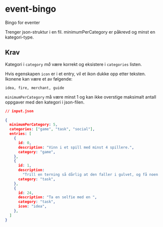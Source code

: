 # event-bingo
Bingo for eventer 

Trenger json-struktur i en fil. minimumPerCategory er påkrevd og minst en kategori-type.

## Krav

Kategori i `category` *må* være korrekt og eksistere i `categories` listen.

Hvis egenskapen `icon` er i et entry, vil et ikon dukke opp etter teksten. Ikonene kan være et av følgende:

    idea, fire, merchant, guide

`minimumPerCategory` må være minst 1 og kan ikke overstige maksimalt antall oppgaver med den kategori i json-filen.

```json
// input.json
  
{
  minimumPerCategory: 5,
  categories: ["game", "task", "social"],
  entries: [
    {
      id: 0,
      description: "Vinn i et spill med minst 4 spillere.",
      category: "game",
    },
    {
      id: 1,
      description:
        "Trill en terning så dårlig at den faller i gulvet, og få noen andre til å plukke den opp for deg.",
      category: "task",
    },
    {
      id: 24,
      description: "Ta en selfie med en ",
      category: "task",
      icon: "idea",
    },
  ]
}
```